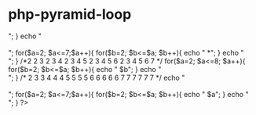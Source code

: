 # php-pyramid-loop
<?php
/* pyramid
2
2 2
2 2 2
2 2 2 2
2 2 2 2 2
2 2 2 2 2 2
*/

for($a=2; $a<=7;$a++){
	for($b=2; $b<=$a; $b++){
		echo " 2";
	}
	echo "<br>";
}
echo "<br><br>";
for($a=2; $a<=7;$a++){
	for($b=2; $b<=$a; $b++){
		echo " *";
	}
	echo "<br>";
}
/*2
2 3
2 3 4
2 3 4 5
2 3 4 5 6
2 3 4 5 6 7
*/
for($a=2; $a<=8; $a++){
	for($b=2; $b<=$a; $b++){
		echo " $b";
	}
	echo "<BR>";
}
/*
2 
3 3
4 4 4
5 5 5 5
6 6 6 6 6
7 7 7 7 7 7
*/
echo "<br><br>";
for($a=2; $a<=7;$a++){
	for($b=2; $b<=$a; $b++){
		echo " $a";
	}
	echo "<br>";
}
?>
